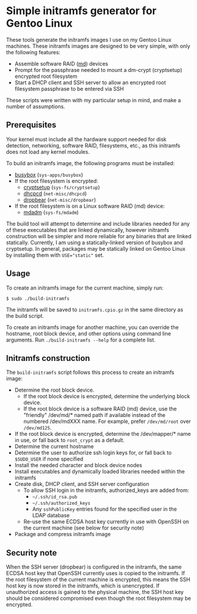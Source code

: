 # Simple initramfs generator for Gentoo Linux

These tools generate the initramfs images I use on my Gentoo Linux machines.
These initramfs images are designed to be very simple, with only the following
features:

* Assemble software RAID
  ([md](https://raid.wiki.kernel.org/index.php/Linux_Raid)) devices
* Prompt for the passphrase needed to mount a dm-crypt (cryptsetup) encrypted
  root filesystem
* Start a DHCP client and SSH server to allow an encrypted root filesystem
  passphrase to be entered via SSH

These scripts were written with my particular setup in mind, and make a number
of assumptions.

## Prerequisites

Your kernel must include all the hardware support needed for disk detection,
networking, software RAID, filesystems, etc., as this initramfs does not load
any kernel modules.

To build an initramfs image, the following programs must be installed:

* [busybox](https://www.busybox.net/) (`sys-apps/busybox`)
* If the root filesystem is encrypted:
  * [cryptsetup](https://gitlab.com/cryptsetup/cryptsetup/)
    (`sys-fs/cryptsetup`)
  * [dhcpcd](http://roy.marples.name/projects/dhcpcd) (`net-misc/dhcpcd`)
  * [dropbear](https://matt.ucc.asn.au/dropbear/dropbear.html)
    (`net-misc/dropbear`)
* If the root filesystem is on a Linux software RAID (md) device:
  * [mdadm](http://neil.brown.name/blog/mdadm) (`sys-fs/mdadm`)

The build tool will attempt to determine and include libraries needed for any
of these executables that are linked dynamically, however initramfs
construction will be simpler and more reliable for any binaries that are linked
statically. Currently, I am using a statically-linked version of busybox and
cryptsetup. In general, packages may be statically linked on Gentoo Linux by
installing them with `USE="static"` set.

## Usage

To create an initramfs image for the current machine, simply run:

```shell
$ sudo ./build-initramfs
```

The initramfs will be saved to `initramfs.cpio.gz` in the same directory as the
build script.

To create an initramfs image for another machine, you can override the
hostname, root block device, and other options using command line arguments.
Run `./build-initramfs --help` for a complete list.

## Initramfs construction

The `build-initramfs` script follows this process to create an initramfs image:

* Determine the root block device.
  * If the root block device is encrypted, determine the underlying block
    device.
  * If the root block device is a software RAID (md) device, use the "friendly"
    /dev/md/\* named path if available instead of the numbered /dev/mdXXX name.
    For example, prefer `/dev/md/root` over `/dev/md125`.
* If the root block device is encrypted, determine the /dev/mapper/\* name in
  use, or fall back to `root_crypt` as a default.
* Determine the current hostname
* Determine the user to authorize ssh login keys for, or fall back to
  `$SUDO_USER` if none specified
* Install the needed character and block device nodes
* Install executables and dynamically loaded libraries needed within the
  initramfs
* Create disk, DHCP client, and SSH server configuration
  * To allow SSH login in the initramfs, authorized_keys are added from:
    * `~/.ssh/id_rsa.pub`
    * `~/.ssh/authorized_keys`
    * Any `sshPublicKey` entries found for the specified user in the LDAP
      database
  * Re-use the same ECDSA host key currently in use with OpenSSH on the current
    machine (see below for security note)
* Package and compress initramfs image

## Security note

When the SSH server (dropbear) is configured in the initramfs, the same ECDSA
host key that OpenSSH currently uses is copied to the initramfs. If the root
filesystem of the current machine is encrypted, this means the SSH host key is
now stored in the initramfs, which is unencrypted. If unauthorized access is
gained to the physical machine, the SSH host key should be considered
compromised even though the root filesystem may be encrypted.
